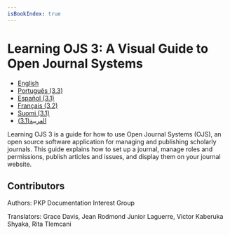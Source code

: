 ```yaml
---
isBookIndex: true
---
```


# Learning OJS 3: A Visual Guide to Open Journal Systems

* [English](./en/)
* [Português (3.3)](3.3/pt/)
* [Español (3.1)](3.1/es/)
* [Français (3.2)](3.2/fr/)
* [Suomi (3.1)](3.1/fi/)
* [العربية(3.1)](./ar/)

Learning OJS 3 is a guide for how to use Open Journal Systems (OJS), an open source software application for managing and publishing scholarly journals. This guide explains how to set up a journal, manage roles and permissions, publish articles and issues, and display them on your journal website.

## Contributors

Authors: PKP Documentation Interest Group

Translators: Grace Davis, Jean Rodmond Junior Laguerre, Victor Kaberuka Shyaka, Rita Tlemcani
